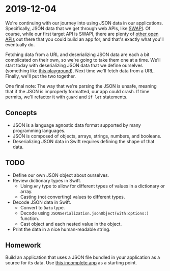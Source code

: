 # 2019-12-04

We're continuing with our journey into using JSON data in our applications. Specifically, JSON data that we get through web APIs, like [SWAPI](https://swapi.co/). Of course, while our first target API is SWAPI, there are plenty of [other open APIs](https://rapidapi.com/collection/list-of-free-apis) out there that you could build an app for, and that's exactly what you'll eventually do.

Fetching data from a URL and deserializing JSON data are each a bit complicated on their own, so we're going to take them one at a time. We'll start today with deserializing JSON data that we define ourselves (something like [this playground](https://github.com/rileyjohngibbs/CASComSci_2019-2020/tree/c746f3a235403ec87c77d397b55b3ec0aa1b19a2/ParseJSON.playground)). Next time we'll fetch data from a URL. Finally, we'll put the two together.

One final note: The way that we're parsing the JSON is unsafe, meaning that if the JSON is improperly formatted, our app could crash. If time permits, we'll refactor it with `guard` and `if let` statements.

## Concepts

- JSON is a language agnostic data format supported by many programming languages.
- JSON is composed of objects, arrays, strings, numbers, and booleans.
- Deserializing JSON data in Swift requires defining the shape of that data.

## TODO

- Define our own JSON object about ourselves.
- Review dictionary types in Swift.
  - Using `Any` type to allow for different types of values in a dictionary or array.
  - Casting (not converting) values to different types.
- Decode JSON data in Swift.
  - Convert to `Data` type.
  - Decode using `JSONSerialization.jsonObject(with:options:)` function.
  - Cast object and each nested value in the object.
- Print the data in a nice human-readable string.

## Homework

Build an application that uses a JSON file bundled in your application as a source for its data. Use [this incomplete app](https://github.com/rileyjohngibbs/CASComSci_2019-2020/tree/c746f3a235403ec87c77d397b55b3ec0aa1b19a2/jsonDecodeApp) as a starting point.
